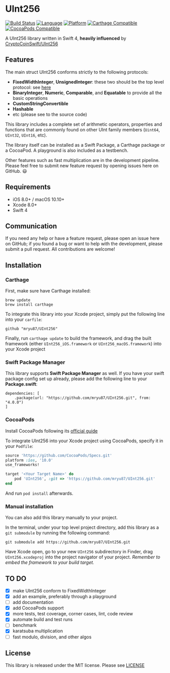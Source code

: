 # UInt256

[![Build Status](https://travis-ci.org/mryu87/UInt256.svg?branch=master)](https://travis-ci.org/mryu87/UInt256)
[![Language](https://img.shields.io/badge/swift-4-orange.svg)](https://swift.org)
[![Platform](https://img.shields.io/badge/platform-ios%20|%20macos-lightgrey.svg)](https://github.com/mryu87/UInt256)
[![Carthage Compatible](https://img.shields.io/badge/Carthage-compatible-green.svg?style=flat)](https://github.com/Carthage/Carthage)
[![CocoaPods Compatible](https://img.shields.io/badge/CocoaPods-compatible-green.svg?style=flat)](https://cocoapods.org/)


A UInt256 library written in Swift 4, **heavily influenced** by [CryptoCoinSwift/UInt256](https://github.com/CryptoCoinSwift/UInt256)

## Features

The main struct UInt256 conforms strictly to the following protocols: 
 - **FixedWidthInteger**, **UnsignedInteger**: these two should be the top level protocol: see [here](https://github.com/apple/swift-evolution/blob/master/proposals/0104-improved-integers.md#proposed-solution)
 - **BinaryInteger**, **Numeric**, **Comparable**, and **Equatable** to provide all the basic operations
 - **CustomStringConvertible**
 - **Hashable**
 - etc (please see to the source code)

This library includes a complete set of arithmetic operators, properties and
functions that are commonly found on other UInt family members
(`Uint64`, `UInt32`, `UInt16`, etc).

The library itself can be installed as a Swift Package, a Carthage package or a CocoaPod.
A playground is also included as a testbench.

Other features such as fast multiplication are in the development pipeline.
Please feel free to submit new feature request by opening issues here on GitHub. :smiley:

## Requirements

 - iOS 8.0+ / macOS 10.10+
 - Xcode 8.0+
 - Swift 4

## Communication

If you need any help or have a feature request, please open an issue here on GitHub;
if you found a bug or want to help with the development, please submit a pull request.
All contributions are welcome!

## Installation

### Carthage

First, make sure have Carthage installed:

```
brew update
brew install carthage
```

To integrate this library into your Xcode project, simply put the following line into
your `carfile`:

```
github "mryu87/UInt256"
```

Finally, run `carthage update` to build the framework, and drag the built framework
(either `UInt256_iOS.framework` or `UInt256_macOS.framework`) into your Xcode project

### Swift Package Manager

This library supports **Swift Package Manager** as well. If you have your swift package
config set up already, please add the following line to your **Package.swift**:

```
dependencies: [
    .package(url: "https://github.com/mryu87/UInt256.git", from: "4.0.0")
]
```

### CocoaPods

Install CocoaPods following its [official guide](http://guides.cocoapods.org/using/getting-started.html#installation)

To integrate UInt256 into your Xcode project using CocoaPods, specify it in your `Podfile`:

```ruby
source 'https://github.com/CocoaPods/Specs.git'
platform :ios, '10.0'
use_frameworks!

target '<Your Target Name>' do
    pod 'UInt256', :git => 'https://github.com/mryu87/UInt256.git'
end
```

And run `pod install` afterwards.

### Manual installation

You can also add this library manually to your project.

In the terminal, under your top level project directory, add this library as a
`git submodule` by running the following command:

```
git submodule add https://github.com/mryu87/UInt256.git
```

Have Xcode open, go to your new `UInt256` subdirectory in Finder, drag
`UInt256.xcodeproj` into the project navigator of your project. _Remember to embed
the framework to your build target._

## TO DO

 - [x] make UInt256 conform to FixedWidthInteger
 - [x] add an example, preferably through a playground
 - [ ] add documentation
 - [x] add CocoaPods support
 - [x] more tests, test coverage, corner cases, lint, code review
 - [x] automate build and test runs
 - [ ] benchmark
 - [x] karatsuba multiplication
 - [ ] fast modulo, division, and other algos

## License

This library is released under the MIT license. Please see [LICENSE](https://github.com/mryu87/UInt256/blob/master/LICENSE)
